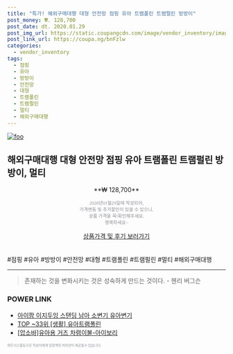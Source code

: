 ```yaml
--- 
title: "특가! 해외구매대행 대형 안전망 점핑 유아 트램폴린 트램펄린 방방이" 
post_money: ₩. 128,700 
post_date: dt. 2020.01.29 
post_img_url: https://static.coupangcdn.com/image/vendor_inventory/images/2018/10/19/14/9/a03238a7-30ec-4117-b0fd-a97a733a13bc.jpg 
post_link_url: https://coupa.ng/bnFzlw 
categories: 
  - vendor_inventory 
tags: 
  - 점핑 
  - 유아 
  - 방방이 
  - 안전망 
  - 대형 
  - 트램폴린 
  - 트램펄린 
  - 멀티 
  - 해외구매대행 
--- 
```

[![foo](https://static.coupangcdn.com/image/vendor_inventory/images/2018/10/19/14/9/a03238a7-30ec-4117-b0fd-a97a733a13bc.jpg)](https://coupa.ng/bnFzlw) 

## 해외구매대행 대형 안전망 점핑 유아 트램폴린 트램펄린 방방이, 멀티 
<p style="text-align: center;">**₩ 128,700**</p> 
<p style="text-align: center;"><span style="color: #898c8f; font-family: Georgia,Times,serif; font-size: 0.75em;">2020년01월29일에 작성되어, <br>가격변동 및 추가할인이 있을 수 있으니,<br> 상품 가격을 꼭!확인해주세요.<br>행복하세요~</span> 
</p>	 
<div markdown="0" style="text-align: center;"><a href="https://coupa.ng/bnFzlw" class="btn btn--success">상품가격 및 후기 보러가기</a></div> 
<br><br> 
  #점핑 #유아 #방방이 #안전망 #대형 #트램폴린 #트램펄린 #멀티 #해외구매대행 
<hr> 

> 존재하는 것을 변화시키는 것은 성숙하게 만드는 것이다. - 헨리 버그슨 


### POWER LINK

* <a href="https://blog.naver.com/fasyy4321/221781059521" target="_blank">아이팜 이지두잉 스탠딩 남아 소변기 유아변기</a>
* <a href="https://blog.naver.com/an0733/221788750705" target="_blank"> TOP ~33위 [생활] 유아트램폴린</a>
* <a href="https://blog.naver.com/sakai111/221780893443" target="_blank">[압소바]유아용 거즈 차렴이불-아이보리</a>

<span style="color: #898c8f; font-family: Georgia,Times,serif; font-size: 0.55em;">파트너스활동으로 작성자에게 일정액의 커미션이 제공될수 있습니다.</span> 
